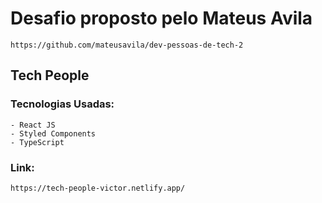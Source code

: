 # Desafio proposto pelo Mateus Avila
    https://github.com/mateusavila/dev-pessoas-de-tech-2

## Tech People

### Tecnologias Usadas:
    - React JS
    - Styled Components
    - TypeScript

### Link:
    https://tech-people-victor.netlify.app/
